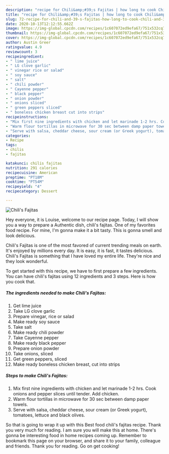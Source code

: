 ```yaml
---
description: "recipe for Chili&amp;#39;s Fajitas | how long to cook Chili&amp;#39;s Fajitas"
title: "recipe for Chili&amp;#39;s Fajitas | how long to cook Chili&amp;#39;s Fajitas"
slug: 72-recipe-for-chili-and-39-s-fajitas-how-long-to-cook-chili-and-39-s-fajitas
date: 2020-10-13T12:12:55.662Z
image: https://img-global.cpcdn.com/recipes/1c607072ed9efa67/751x532cq70/chilis-fajitas-recipe-main-photo.jpg
thumbnail: https://img-global.cpcdn.com/recipes/1c607072ed9efa67/751x532cq70/chilis-fajitas-recipe-main-photo.jpg
cover: https://img-global.cpcdn.com/recipes/1c607072ed9efa67/751x532cq70/chilis-fajitas-recipe-main-photo.jpg
author: Austin Greer
ratingvalue: 4.9
reviewcount: 3
recipeingredient:
- " lime juice"
- " LG clove garlic"
- " vinegar rice or salad"
- " soy sauce"
- " salt"
- " chili powder"
- " Cayenne pepper"
- " black pepper"
- " onion powder"
- " onions sliced"
- " green peppers sliced"
- " boneless chicken breast cut into strips"
recipeinstructions:
- "Mix first nine ingredients with chicken and let marinade 1-2 hrs. Cook onions and pepper slices until tender. Add chicken."
- "Warm flour tortillas in microwave for 30 sec between damp paper towels."
- "Serve with salsa, cheddar cheese, sour cream (or Greek yogurt), tomatoes, lettuce and black olives."
categories:
- Recipe
tags:
- chilis
- fajitas

katakunci: chilis fajitas 
nutrition: 291 calories
recipecuisine: American
preptime: "PT18M"
cooktime: "PT54M"
recipeyield: "4"
recipecategory: Dessert

---
```



![Chili&#39;s Fajitas](https://img-global.cpcdn.com/recipes/1c607072ed9efa67/751x532cq70/chilis-fajitas-recipe-main-photo.jpg)

Hey everyone, it is Louise, welcome to our recipe page. Today, I will show you a way to prepare a Authentic dish, chili&#39;s fajitas. One of my favorites food recipe. For mine, I'm gonna make it a bit tasty. This is gonna smell and look delicious.

Chili&#39;s Fajitas is one of the most favored of current trending meals on earth. It's enjoyed by millions every day. It is easy, it is fast, it tastes delicious. Chili&#39;s Fajitas is something that I have loved my entire life. They're nice and they look wonderful.




To get started with this recipe, we have to first prepare a few ingredients. You can have chili&#39;s fajitas using 12 ingredients and 3 steps. Here is how you cook that.

<!--inarticleads1-->

##### The ingredients needed to make Chili&#39;s Fajitas:

1. Get  lime juice
1. Take  LG clove garlic
1. Prepare  vinegar, rice or salad
1. Make ready  soy sauce
1. Take  salt
1. Make ready  chili powder
1. Take  Cayenne pepper
1. Make ready  black pepper
1. Prepare  onion powder
1. Take  onions, sliced
1. Get  green peppers, sliced
1. Make ready  boneless chicken breast, cut into strips




<!--inarticleads2-->

##### Steps to make Chili&#39;s Fajitas:

1. Mix first nine ingredients with chicken and let marinade 1-2 hrs. Cook onions and pepper slices until tender. Add chicken.
1. Warm flour tortillas in microwave for 30 sec between damp paper towels.
1. Serve with salsa, cheddar cheese, sour cream (or Greek yogurt), tomatoes, lettuce and black olives.




So that is going to wrap it up with this Best food chili&#39;s fajitas recipe. Thank you very much for reading. I am sure you will make this at home. There's gonna be interesting food in home recipes coming up. Remember to bookmark this page on your browser, and share it to your family, colleague and friends. Thank you for reading. Go on get cooking!
